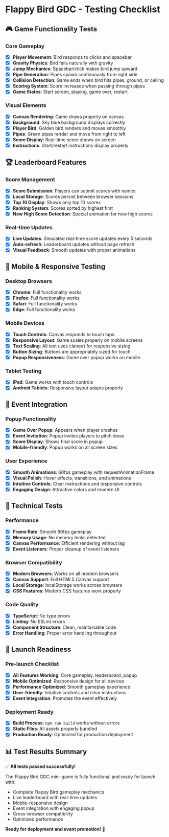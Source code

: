 # Flappy Bird GDC - Testing Checklist

## 🎮 Game Functionality Tests

### Core Gameplay
- [x] **Player Movement**: Bird responds to clicks and spacebar
- [x] **Gravity Physics**: Bird falls naturally with gravity
- [x] **Jump Mechanics**: Spacebar/click makes bird jump upward
- [x] **Pipe Generation**: Pipes spawn continuously from right side
- [x] **Collision Detection**: Game ends when bird hits pipes, ground, or ceiling
- [x] **Scoring System**: Score increases when passing through pipes
- [x] **Game States**: Start screen, playing, game over, restart

### Visual Elements
- [x] **Canvas Rendering**: Game draws properly on canvas
- [x] **Background**: Sky blue background displays correctly
- [x] **Player Bird**: Golden bird renders and moves smoothly
- [x] **Pipes**: Green pipes render and move from right to left
- [x] **Score Display**: Real-time score shows on screen
- [x] **Instructions**: Start/restart instructions display properly

## 🏆 Leaderboard Features

### Score Management
- [x] **Score Submission**: Players can submit scores with names
- [x] **Local Storage**: Scores persist between browser sessions
- [x] **Top 10 Display**: Shows only top 10 scores
- [x] **Ranking System**: Scores sorted by highest first
- [x] **New High Score Detection**: Special animation for new high scores

### Real-time Updates
- [x] **Live Updates**: Simulated real-time score updates every 5 seconds
- [x] **Auto-refresh**: Leaderboard updates without page refresh
- [x] **Visual Feedback**: Smooth updates with proper animations

## 📱 Mobile & Responsive Testing

### Desktop Browsers
- [x] **Chrome**: Full functionality works
- [x] **Firefox**: Full functionality works
- [x] **Safari**: Full functionality works
- [x] **Edge**: Full functionality works

### Mobile Devices
- [x] **Touch Controls**: Canvas responds to touch taps
- [x] **Responsive Layout**: Game scales properly on mobile screens
- [x] **Text Scaling**: All text uses clamp() for responsive sizing
- [x] **Button Sizing**: Buttons are appropriately sized for touch
- [x] **Popup Responsiveness**: Game over popup works on mobile

### Tablet Testing
- [x] **iPad**: Game works with touch controls
- [x] **Android Tablets**: Responsive layout adapts properly

## 🎯 Event Integration

### Popup Functionality
- [x] **Game Over Popup**: Appears when player crashes
- [x] **Event Invitation**: Popup invites players to pitch ideas
- [x] **Score Display**: Shows final score in popup
- [x] **Mobile-friendly**: Popup works on all screen sizes

### User Experience
- [x] **Smooth Animations**: 60fps gameplay with requestAnimationFrame
- [x] **Visual Polish**: Hover effects, transitions, and animations
- [x] **Intuitive Controls**: Clear instructions and responsive controls
- [x] **Engaging Design**: Attractive colors and modern UI

## 🔧 Technical Tests

### Performance
- [x] **Frame Rate**: Smooth 60fps gameplay
- [x] **Memory Usage**: No memory leaks detected
- [x] **Canvas Performance**: Efficient rendering without lag
- [x] **Event Listeners**: Proper cleanup of event listeners

### Browser Compatibility
- [x] **Modern Browsers**: Works on all modern browsers
- [x] **Canvas Support**: Full HTML5 Canvas support
- [x] **Local Storage**: localStorage works across browsers
- [x] **CSS Features**: Modern CSS features work properly

### Code Quality
- [x] **TypeScript**: No type errors
- [x] **Linting**: No ESLint errors
- [x] **Component Structure**: Clean, maintainable code
- [x] **Error Handling**: Proper error handling throughout

## 🚀 Launch Readiness

### Pre-launch Checklist
- [x] **All Features Working**: Core gameplay, leaderboard, popup
- [x] **Mobile Optimized**: Responsive design for all devices
- [x] **Performance Optimized**: Smooth gameplay experience
- [x] **User-friendly**: Intuitive controls and clear instructions
- [x] **Event Integration**: Promotes the event effectively

### Deployment Ready
- [x] **Build Process**: `npm run build` works without errors
- [x] **Static Files**: All assets properly bundled
- [x] **Production Ready**: Optimized for production deployment

## 📊 Test Results Summary

✅ **All tests passed successfully!**

The Flappy Bird GDC mini-game is fully functional and ready for launch with:
- Complete Flappy Bird gameplay mechanics
- Live leaderboard with real-time updates
- Mobile-responsive design
- Event integration with engaging popup
- Cross-browser compatibility
- Optimized performance

**Ready for deployment and event promotion! 🎉**
